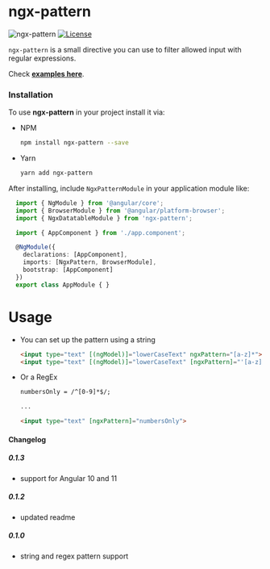 # ngx-pattern
![ngx-pattern](https://img.shields.io/badge/ngx--pattern-0.1.2-brightgreen.svg)
[![License](http://img.shields.io/badge/License-MIT-blue.svg)](http://opensource.org/licenses/MIT)

`ngx-pattern` is a small directive you can use to filter allowed input with regular expressions.

Check **[examples here](https://git.io/JeCwF)**.

### Installation

To use **ngx-pattern** in your project install it via:

* NPM
    ```sh
    npm install ngx-pattern --save
    ```

* Yarn
    ```sh
    yarn add ngx-pattern
    ```
  
After installing, include `NgxPatternModule` in your application module like:
  
```ts
  import { NgModule } from '@angular/core';
  import { BrowserModule } from '@angular/platform-browser';
  import { NgxDatatableModule } from 'ngx-pattern';

  import { AppComponent } from './app.component';

  @NgModule({
    declarations: [AppComponent],
    imports: [NgxPattern, BrowserModule],
    bootstrap: [AppComponent]
  })
  export class AppModule { }
```

# Usage

* You can set up the pattern using a string

    ```html
    <input type="text" [(ngModel)]="lowerCaseText" ngxPattern="[a-z]*">
    <input type="text" [(ngModel)]="lowerCaseText" [ngxPattern]="'[a-z]*'">
    ```
 
* Or a RegEx

    ```html
    numbersOnly = /^[0-9]*$/;
  
    ...
  
    <input type="text" [ngxPattern]="numbersOnly">
    ```

#### Changelog

##### 0.1.3
* support for Angular 10 and 11

##### 0.1.2
* updated readme

##### 0.1.0
* string and regex pattern support

